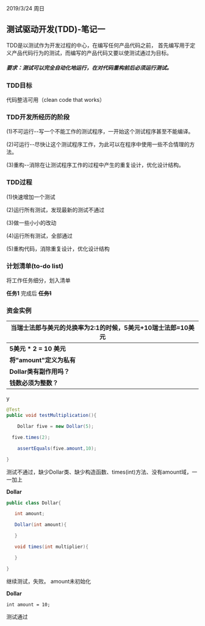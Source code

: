 2019/3/24 周日

## 测试驱动开发(TDD)-笔记一

TDD是以测试作为开发过程的中心，在编写任何产品代码之前，
首先编写用于定义产品代码行为的测试，而编写的产品代码又要以使测试通过为目标。

##### 要求：测试可以完全自动化地运行，在对代码重构前后必须运行测试。

### TDD目标

代码整洁可用（clean code that works）

### TDD开发所经历的阶段

(1)不可运行--写一个不能工作的测试程序，一开始这个测试程序甚至不能编译。

(2)可运行--尽快让这个测试程序工作，为此可以在程序中使用一些不合情理的方法。

(3)重构--消除在让测试程序工作的过程中产生的重复设计，优化设计结构。

### TDD过程

(1)快速增加一个测试

(2)运行所有测试，发现最新的测试不通过

(3)做一些小小的改动

(4)运行所有测试，全部通过

(5)重构代码，消除重复设计，优化设计结构



### 计划清单(to-do list)

将工作任务细分，划入清单

**任务1** 完成后 ~~**任务1**~~

### 资金实例

| 当瑞士法郎与美元的兑换率为2:1的时候，5美元+10瑞士法郎=10美元 |
| ------------------------------------------------------------ |
| **5美元 * 2 = 10 美元**                                      |
| **将"amount"定义为私有**                                     |
| **Dollar类有副作用吗？**                                     |
| **钱数必须为整数？**                                         |

y

```java
@Test 
public void testMultiplication(){

	Dollar five = new Dollar(5);

  five.times(2);

	assertEquals(five.amount,10);

}
```

测试不通过，缺少Dollar类、缺少构造函数、times(int)方法、没有amount域，一一加上

**Dollar**

```java
public class Dollar{

​	int amount;

​	Dollar(int amount){

​	}

​	void times(int multiplier){

​	}

}
```

继续测试，失败。 amount未初始化

**Dollar**

`int amount = 10;`

测试通过

